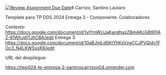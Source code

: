 [![Review Assignment Due Date](https://classroom.github.com/assets/deadline-readme-button-24ddc0f5d75046c5622901739e7c5dd533143b0c8e959d652212380cedb1ea36.svg)](https://classroom.github.com/a/tYQRXUck)# Carrizo, Santino Lautaro

Template para TP DDS 2024
Entrega 3 - Componente: Colaboradores

Contexto: https://docs.google.com/document/d/1vlYmWUJaKandhazZ8mAKcG8t91IAZ-81WhJdITJhCBA/edit
Entrega 3: https://docs.google.com/document/d/10aBJntLd5KtYhKsVzgCCJPVQjdv1FOc3_N4LKWSxxK8/edit

URL del despliegue:

https://two024-tp-entrega-2-santinocarrizoo04.onrender.com
